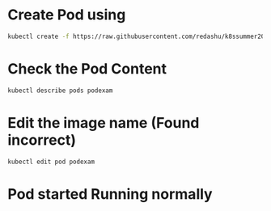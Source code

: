 # Create Pod using
```sh
kubectl create -f https://raw.githubusercontent.com/redashu/k8ssummer2020/master/podexam.yml
```
# Check the Pod Content
```sh
kubectl describe pods podexam
```
# Edit the image name (Found incorrect)
```sh
kubectl edit pod podexam
```
# Pod started Running normally
